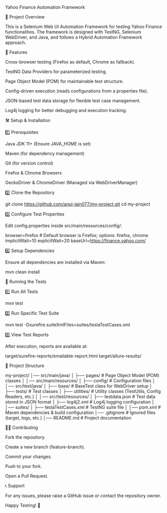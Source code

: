 Yahoo Finance Automation Framework

📌 Project Overview

This is a Selenium Web UI Automation Framework for testing Yahoo Finance functionalities. The framework is designed with TestNG, Selenium WebDriver, and Java, and follows a Hybrid Automation Framework approach.

🚀 Features

Cross-browser testing (Firefox as default, Chrome as fallback).

TestNG Data Providers for parameterized testing.

Page Object Model (POM) for maintainable test structure.

Config-driven execution (reads configurations from a properties file).

JSON-based test data storage for flexible test case management.

Log4j logging for better debugging and execution tracking.

🛠️ Setup & Installation

1️⃣ Prerequisites

Java JDK 11+ (Ensure JAVA_HOME is set)

Maven (for dependency management)

Git (for version control)

Firefox & Chrome Browsers

GeckoDriver & ChromeDriver (Managed via WebDriverManager)

2️⃣ Clone the Repository

git clone https://github.com/anuj-jain077/my-project.git
cd my-project

3️⃣ Configure Test Properties

Edit config.properties inside src/main/resources/config/:

browser=firefox # Default browser is Firefox; options: firefox, chrome
implicitWait=10
explicitWait=20
baseUrl=https://finance.yahoo.com/

4️⃣ Setup Dependencies

Ensure all dependencies are installed via Maven:

mvn clean install

🏃 Running the Tests

1️⃣ Run All Tests

mvn test

2️⃣ Run Specific Test Suite

mvn test -Dsurefire.suiteXmlFiles=suites/teslaTestCases.xml

3️⃣ View Test Reports

After execution, reports are available at:

target/surefire-reports/emailable-report.html
target/allure-results/


📁 Project Structure

my-project/
│── src/main/java/
│   ├── pages/          # Page Object Model (POM) classes
│
│── src/main/resources/
│   ├── config/         # Configuration files
│
│── src/test/java/
│   ├── base/           # BaseTest class for WebDriver setup
│   ├── tests/          # Test classes
│   ├── utilities/      # Utility classes (TestUtils, Config Readers, etc.)
│
│── src/test/resources/
│   ├── testdata.json   # Test data stored in JSON format
│   ├── log4j2.xml      # Log4j logging configuration
│
│── suites/
│   ├── teslaTestCases.xml # TestNG suite file
│
│── pom.xml             # Maven dependencies & build configuration
│── .gitignore          # Ignored files (target, logs, etc.)
│── README.md           # Project documentation

👨‍💻 Contributing

Fork the repository.

Create a new branch (feature-branch).

Commit your changes.

Push to your fork.

Open a Pull Request.

📞 Support

For any issues, please raise a GitHub issue or contact the repository owner.

Happy Testing! 🚀

